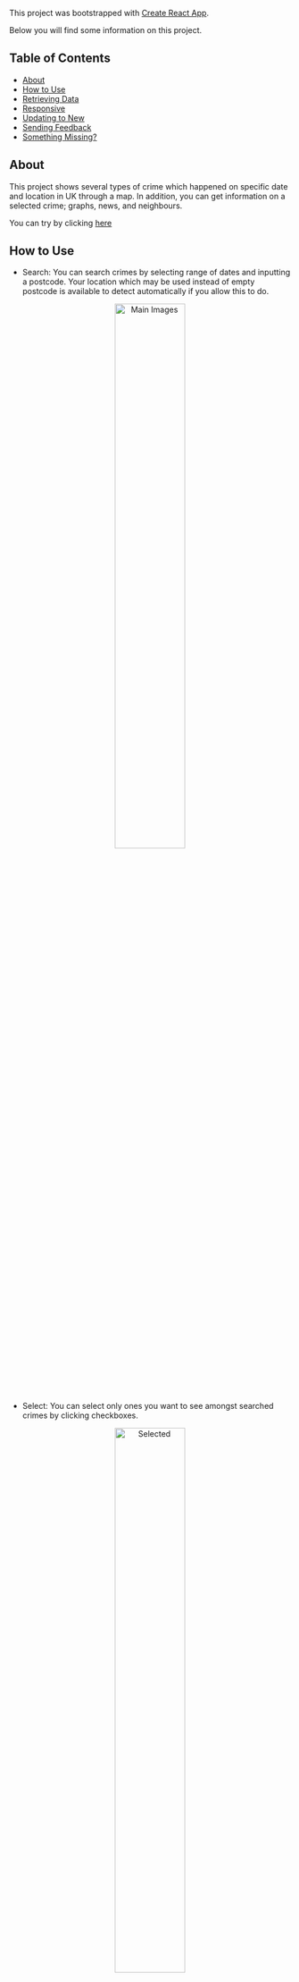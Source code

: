 This project was bootstrapped with [Create React App](https://github.com/facebook/create-react-app).

Below you will find some information on this project.<br>

## Table of Contents

- [About](#about)
- [How to Use](#how-to-use)
- [Retrieving Data](#retrieving-data)
- [Responsive](#responsive)
- [Updating to New](#updating-to-new)
- [Sending Feedback](#sending-feedback)
- [Something Missing?](#something-missing)

## About

This project shows several types of crime which happened on specific date and location in UK through a map. In addition, you can get information on a selected crime; graphs, news, and neighbours.

You can try by clicking [here](https://melancholy14.github.io/uk-crime-map/)

## How to Use

- Search: You can search crimes by selecting range of dates and inputting a postcode. Your location which may be used instead of empty postcode is available to detect automatically if you allow this to do.
<p align='center'>
<img src='https://melancholy14.github.io/uk-crime-map/images/main.png' width='50%' alt='Main Images'>
</p>

- Select: You can select only ones you want to see amongst searched crimes by clicking checkboxes.
<p align='center'>
<img src='https://melancholy14.github.io/uk-crime-map/images/selected.png' width='50%' alt='Selected'>
</p>

- View in details: You can view a specific crime by clicking a circle which means each crime on the map.
<p align='center'>
<img src='https://melancholy14.github.io/uk-crime-map/images/graphs.png' width='49%' alt='Graphs'>
<img src='https://melancholy14.github.io/uk-crime-map/images/news.png' width='49%' alt='News'>
</p>

## Retrieving Data

Data is dealt with using RESTful API and responsed by below APIs:

- Crime: `https://data.police.uk/api`
- News: `https://content.guardianapis.com/search`
- Location: `https://open.mapquestapi.com/geocoding/v1`

## Responsive

This project supports responsive web application.

<p>
<img src='https://melancholy14.github.io/uk-crime-map/images/mobile.png' width='250' alt='Mobile'>
<img src='https://melancholy14.github.io/uk-crime-map/images/desktop.png' width='600' alt='Desktop'>
</p>

## Updating to New Releases

In cases you would like to check updates, [open the changelog](https://github.com/melancholy14/uk-crime-map/blob/master/CHANGELOG.md), find the version you’re currently on (check `package.json` in this folder if you’re not sure).

## Sending Feedback

I am always open to [your feedback](https://github.com/melancholy14/uk-crime-map/issues). Or, if you have ideas for more functionalities that should be on this page, [let me know](https://github.com/melancholy14/uk-crime-map/issues).
